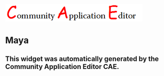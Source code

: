 ![CAE](https://github.com/CAE-Community-Application-Editor/application-156/blob/gh-pages/frontendComponent-175/img/logo.png)  

Maya
===================


This widget was automatically generated by the Community Application Editor CAE.  
---------------
